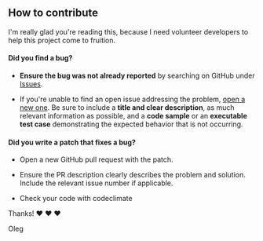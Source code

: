 ## How to contribute

I'm really glad you're reading this, because I need volunteer developers to help this project come to fruition.

#### **Did you find a bug?**

* **Ensure the bug was not already reported** by searching on GitHub under [Issues](https://github.com/levabd/stack-updater/issues).

* If you're unable to find an open issue addressing the problem, [open a new one](https://github.com/levabd/stack-updater/issues/new). Be sure to include a **title and clear description**, as much relevant information as possible, and a **code sample** or an **executable test case** demonstrating the expected behavior that is not occurring.

#### **Did you write a patch that fixes a bug?**

* Open a new GitHub pull request with the patch.

* Ensure the PR description clearly describes the problem and solution. Include the relevant issue number if applicable.

* Check your code with codeclimate

Thanks! :heart: :heart: :heart:

Oleg
